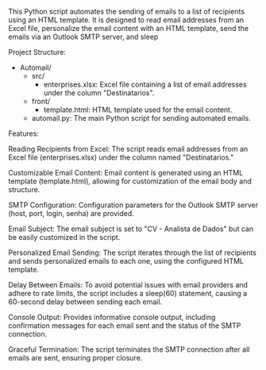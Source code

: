 This Python script automates the sending of emails to a list of recipients using an HTML template. It is designed to read email addresses from an Excel file, personalize the email content with an HTML template, send the emails via an Outlook SMTP server, and sleep 

Project Structure:

- Automail/
    - src/
        - enterprises.xlsx: Excel file containing a list of email addresses under the column "Destinatarios".
    - front/
        - template.html: HTML template used for the email content.
    - automail.py: The main Python script for sending automated emails.

Features:

Reading Recipients from Excel: The script reads email addresses from an Excel file (enterprises.xlsx) under the column named "Destinatarios."

Customizable Email Content: Email content is generated using an HTML template (template.html), allowing for customization of the email body and structure.

SMTP Configuration: Configuration parameters for the Outlook SMTP server (host, port, login, senha) are provided.

Email Subject: The email subject is set to "CV - Analista de Dados" but can be easily customized in the script.

Personalized Email Sending: The script iterates through the list of recipients and sends personalized emails to each one, using the configured HTML template.

Delay Between Emails: To avoid potential issues with email providers and adhere to rate limits, the script includes a sleep(60) statement, causing a 60-second delay between sending each email.

Console Output: Provides informative console output, including confirmation messages for each email sent and the status of the SMTP connection.

Graceful Termination: The script terminates the SMTP connection after all emails are sent, ensuring proper closure.
